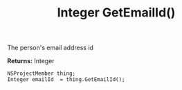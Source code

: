﻿---
uid: crmscript_ref_NSProjectMember_GetEmailId
title: Integer GetEmailId()
intellisense: NSProjectMember.GetEmailId
keywords: NSProjectMember, GetEmailId
so.topic: reference
---

The person's email address id

**Returns:** Integer


```crmscript
NSProjectMember thing;
Integer emailId  = thing.GetEmailId();
```


